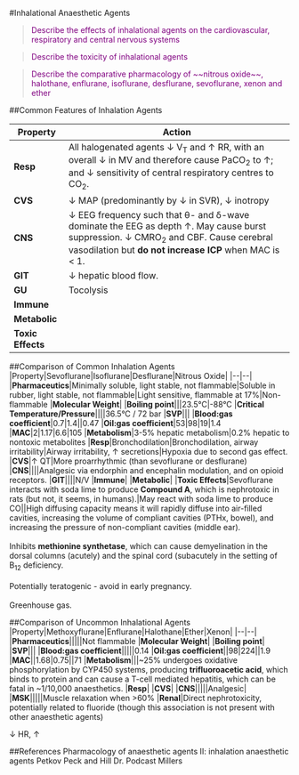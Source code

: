 #Inhalational Anaesthetic Agents

> <p style="color:purple";> Describe the effects of inhalational agents on the cardiovascular, respiratory and central nervous systems</p>

<!--></!-->

> <p style="color:purple";> Describe the toxicity of inhalational agents </p>

<!--></!-->

> <p style="color:purple";> Describe the comparative pharmacology of ~~nitrous oxide~~, halothane, enflurane, isoflurane, desflurane, sevoflurane, xenon and ether</p>

##Common Features of Inhalation Agents

|Property|Action|
|--|--|
|**Resp**|All halogenated agents ↓ V<sub>T</sub> and ↑ RR, with an overall ↓ in MV and therefore cause PaCO<sub>2</sub> to ↑; and ↓ sensitivity of central respiratory centres to CO<sub>2</sub>.
|**CVS**|↓ MAP (predominantly by ↓ in SVR), ↓ inotropy
|**CNS**|↓ EEG frequency such that θ- and δ-wave dominate the EEG as depth ↑. May cause burst suppression. ↓ CMRO<sub>2</sub> and CBF. Cause cerebral vasodilation but **do not increase ICP** when MAC is < 1.
|**GIT**|↓ hepatic blood flow. 
|**GU**|Tocolysis
|**Immune**|
|**Metabolic**|
|**Toxic Effects**|

##Comparison of Common Inhalation Agents
|Property|Sevoflurane|Isoflurane|Desflurane|Nitrous Oxide|
|--|--|
|**Pharmaceutics**|Minimally soluble, light stable, not flammable|Soluble in rubber, light stable, not flammable|Light sensitive, flammable at 17%|Non-flammable
|**Molecular Weight**|
|**Boiling point**|||23.5°C|-88°C
|**Critical Temperature/Pressure**||||36.5°C / 72 bar
|**SVP**|||
|**Blood:gas coefficient**|0.7|1.4||0.47
|**Oil:gas coefficient**|53|98|19|1.4
|**MAC**|2|1.17|6.6|105
|**Metabolism**|3-5% hepatic metabolism|0.2% hepatic to nontoxic metabolites
|**Resp**|Bronchodilation|Bronchodilation, airway irritability|Airway irritability, ↑ secretions|Hypoxia due to second gas effect.
|**CVS**|↑ QT|More proarrhythmic (than sevoflurane or desflurane)
|**CNS**||||Analgesic via endorphin and encephalin modulation, and on opioid receptors.
|**GIT**||||N/V
|**Immune**|
|**Metabolic**|
|**Toxic Effects**|Sevoflurane interacts with soda lime to produce **Compound A**, which is nephrotoxic in rats (but not, it seems, in humans).|May react with soda lime to produce CO||High diffusing capacity means it will rapidly diffuse into air-filled cavities, increasing the volume of compliant cavities (PTHx, bowel), and increasing the pressure of non-compliant cavities (middle ear). <br><br> Inhibits **methionine synthetase**, which can cause demyelination in the dorsal columns (acutely) and the spinal cord (subacutely in the setting of B<sub>12</sub> deficiency. <br><br> Potentially teratogenic - avoid in early pregnancy. <br><br> Greenhouse gas.

##Comparison of Uncommon Inhalational Agents
|Property|Methoxyflurane|Enflurane|Halothane|Ether|Xenon|
|--|--|
|**Pharmaceutics**|||||Not flammable
|**Molecular Weight**|
|**Boiling point**|
|**SVP**|||
|**Blood:gas coefficient**|||||0.14
|**Oil:gas coefficient**||98|224||1.9
|**MAC**||1.68|0.75||71
|**Metabolism**|||~25% undergoes oxidative phosphorylation by CYP450 systems, producing **trifluoroacetic acid**, which binds to protein and can cause a T-cell mediated hepatitis, which can be fatal in ~1/10,000 anaesthetics.
|**Resp**|
|**CVS**|
|**CNS**|||||Analgesic|
|**MSK**|||||Muscle relaxation when >60%
|**Renal**|Direct nephrotoxicity, potentially related to fluoride (though this association is not present with other anaesthetic agents)


↓ HR, ↑

##References
Pharmacology of anaesthetic agents II: inhalation anaesthetic agents
Petkov
Peck and Hill
Dr. Podcast
Millers



